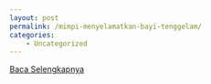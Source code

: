 ```yaml
---
layout: post
permalink: /mimpi-menyelamatkan-bayi-tenggelam/
categories:
    - Uncategorized
---
```


[Baca Selengkapnya](/09)